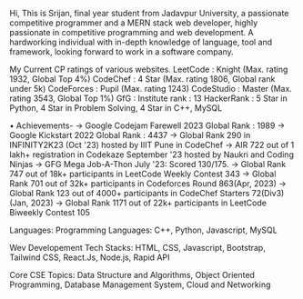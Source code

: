 Hi, This is Srijan, final year student from Jadavpur University, a passionate competitive programmer and a MERN stack web developer, highly passionate in competitive programming and web development. A hardworking individual with in-depth knowledge of language, tool and framework, looking forward to work in a software company.

My Current CP ratings of various websites.
LeetCode   : Knight (Max. rating 1932, Global Top 4%)
CodeChef   : 4 Star (Max. rating 1806, Global rank under 5k)
CodeForces : Pupil (Max. rating 1243)
CodeStudio : Master (Max. rating 3543, Global Top 1%)
GfG        : Institute rank : 13
HackerRank : 5 Star in Python, 4 Star in Problem Solving, 4 Star in C++, MySQL

• Achievements-
-> Google Codejam Farewell 2023 Global Rank : 1989
-> Google Kickstart 2022 Global Rank : 4437
-> Global Rank 290 in INFINITY2K23 (Oct '23) hosted by IIIT Pune in CodeChef
-> AIR 722 out of 1 lakh+ registration in Codekaze September '23 hosted by Naukri and Coding Ninjas
-> GFG Mega Job-A-Thon July '23: Scored 130/175.
-> Global Rank 747 out of 18k+ participants in LeetCode Weekly Contest 343
-> Global Rank 701 out of 32k+ participants in Codeforces Round 863(Apr, 2023)
-> Global Rank 123 out of 4000+ participants in CodeChef Starters 72(Div3) (Jan, 2023)
-> Global Rank 1171 out of 22k+ participants in LeetCode Biweekly Contest 105

Languages:
Programming Languages: C++, Python, Javascript, MySQL

Wev Developement Tech Stacks:
HTML, CSS, Javascript, Bootstrap, Tailwind CSS, React.Js, Node.js, Rapid API

Core CSE Topics:
Data Structure and Algorithms, Object Oriented Programming, Database Management System, Cloud and Networking

